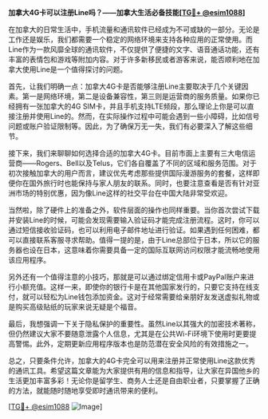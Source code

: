 **加拿大4G卡可以注册Line吗？——加拿大生活必备技能[[TG💪+ @esim1088](https://t.me/s/esim1088)]**

在加拿大的日常生活中，手机流量和通讯软件已经成为不可或缺的一部分。无论是工作还是娱乐，我们都需要一个稳定的网络环境来支持各种应用的正常使用。而Line作为一款风靡全球的通讯软件，不仅提供了便捷的文字、语音通话功能，还有丰富的表情包和游戏等附加内容。对于许多新移民或者游客来说，能否顺利地在加拿大使用Line是一个值得探讨的问题。

首先，让我们明确一点：加拿大4G卡是否能够注册Line主要取决于几个关键因素。第一是网络环境，第二是设备兼容性，第三则是运营商的服务质量。如果你已经拥有一张加拿大的4G SIM卡，并且手机支持LTE频段，那么理论上你是可以直接注册并使用Line的。然而，在实际操作过程中可能会遇到一些小障碍，比如信号问题或账户验证限制等。因此，为了确保万无一失，我们有必要深入了解这些细节。

接下来，我们来聊聊如何选择合适的加拿大4G卡。目前市面上主要有三大电信运营商——Rogers、Bell以及Telus，它们各自覆盖了不同的区域和服务范围。对于初次接触加拿大的用户而言，建议优先考虑那些提供国际漫游服务的套餐，这样即便你在国外旅行时也能保持与家人朋友的联系。同时，也要注意查看是否有针对亚洲市场的特别优惠，因为像Line这样的社交平台在中国大陆非常受欢迎。

当然啦，除了硬件上的准备之外，软件层面的操作也同样重要。当你首次尝试下载并安装Line的时候，可能会发现需要输入验证码才能完成注册流程。这时，你可以通过短信接收验证码，也可以利用电子邮件地址进行验证。如果遇到任何困难，都可以直接联系客服寻求帮助。值得一提的是，由于Line总部位于日本，所以它的服务器也设在日本，这意味着你需要具备一定的国际互联网访问权限才能流畅地使用该应用程序。

另外还有一个值得注意的小技巧，那就是可以通过绑定信用卡或PayPal账户来进行小额充值。这样一来，即使你的银行卡是在其他国家发行的，只要它支持在线支付，就可以轻松为Line钱包添加资金。这对于经常需要给亲朋好友发送虚拟礼物或是购买高级贴纸的玩家来说无疑是个福音。

最后，我想强调一下关于隐私保护的重要性。虽然Line以其强大的加密技术著称，但仍然建议大家不要随意泄露个人信息，尤其是在公共Wi-Fi环境下使用时更要提高警惕。此外，定期更新应用程序版本也是防范潜在安全风险的有效措施之一。

总之，只要条件允许，加拿大的4G卡完全可以用来注册并正常使用Line这款优秀的通讯工具。希望这篇文章能为大家提供有用的信息和指导，让大家在异国他乡的生活更加丰富多彩！无论你是留学生、商务人士还是自由职业者，只要掌握了正确的方法，就能随时随地享受即时通讯带来的便利。

[[TG💪+ @esim1088](https://t.me/s/esim1088) ![Image](https://i.postimg.cc/4NQfJmqS/Snipaste-2025-05-13-00-14-12.png)]